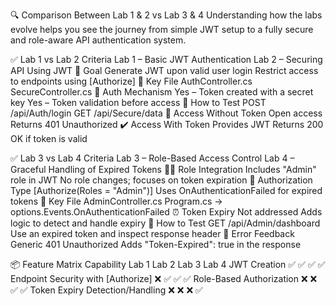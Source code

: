 🔍 Comparison Between Lab 1 & 2 vs Lab 3 & 4
Understanding how the labs evolve helps you see the journey from simple JWT setup to a fully secure and role-aware API authentication system.

✅ Lab 1 vs Lab 2
Criteria	Lab 1 – Basic JWT Authentication	Lab 2 – Securing API Using JWT
🔑 Goal	Generate JWT upon valid user login	Restrict access to endpoints using [Authorize]
📄 Key File	AuthController.cs	SecureController.cs
🔐 Auth Mechanism	Yes – Token created with a secret key	Yes – Token validation before access
🧪 How to Test	POST /api/Auth/login	GET /api/Secure/data
🚫 Access Without Token	Open access	Returns 401 Unauthorized
✔️ Access With Token	Provides JWT	Returns 200 OK if token is valid

✅ Lab 3 vs Lab 4
Criteria	Lab 3 – Role-Based Access Control	Lab 4 – Graceful Handling of Expired Tokens
🧑‍💼 Role Integration	Includes "Admin" role in JWT	No role changes; focuses on token expiration
🔐 Authorization Type	[Authorize(Roles = "Admin")]	Uses OnAuthenticationFailed for expired tokens
📄 Key File	AdminController.cs	Program.cs → options.Events.OnAuthenticationFailed
⏰ Token Expiry	Not addressed	Adds logic to detect and handle expiry
🧪 How to Test	GET /api/Admin/dashboard	Use an expired token and inspect response header
🔴 Error Feedback	Generic 401 Unauthorized	Adds "Token-Expired": true in the response

📦 Feature Matrix
Capability	Lab 1	Lab 2	Lab 3	Lab 4
JWT Creation	✅	✅	✅	✅
Endpoint Security with [Authorize]	❌	✅	✅	✅
Role-Based Authorization	❌	❌	✅	✅
Token Expiry Detection/Handling	❌	❌	❌	✅

